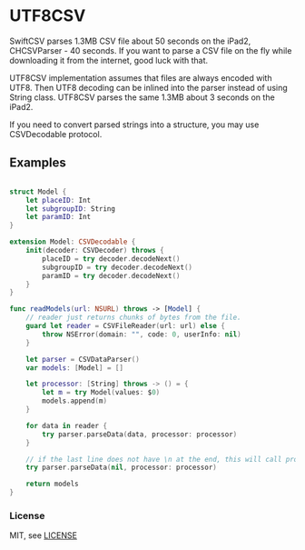 UTF8CSV
==============

SwiftCSV parses 1.3MB CSV file about 50 seconds on the iPad2, CHCSVParser - 40 seconds.
If you want to parse a CSV file on the fly while downloading it from the internet, good luck with that.

UTF8CSV implementation assumes that files are always encoded with UTF8. 
Then UTF8 decoding can be inlined into the parser instead of using String class.
UTF8CSV parses the same 1.3MB about 3 seconds on the iPad2.

If you need to convert parsed strings into a structure, you may use CSVDecodable protocol.

## Examples

```swift

struct Model {
    let placeID: Int
    let subgroupID: String
    let paramID: Int
}

extension Model: CSVDecodable {
    init(decoder: CSVDecoder) throws {
        placeID = try decoder.decodeNext()
        subgroupID = try decoder.decodeNext()
        paramID = try decoder.decodeNext()
    }
}

func readModels(url: NSURL) throws -> [Model] {
    // reader just returns chunks of bytes from the file.
    guard let reader = CSVFileReader(url: url) else {
        throw NSError(domain: "", code: 0, userInfo: nil)
    }

    let parser = CSVDataParser()
    var models: [Model] = []

    let processor: [String] throws -> () = {
        let m = try Model(values: $0)
        models.append(m)
    }

    for data in reader {
        try parser.parseData(data, processor: processor)
    }

    // if the last line does not have \n at the end, this will call processor one more time
    try parser.parseData(nil, processor: processor)

    return models
}
```

### License

MIT, see [LICENSE](LICENSE.md)
